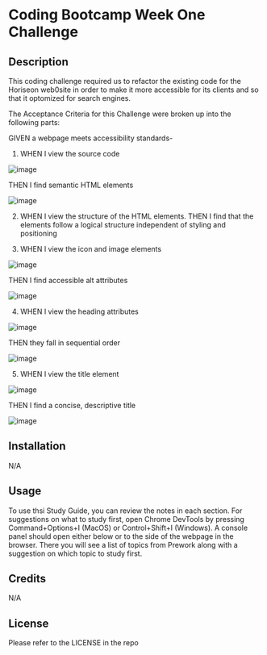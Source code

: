 # Coding Bootcamp Week One Challenge

## Description

This coding challenge required us to refactor the existing code for the Horiseon web0site in order to make it more accessible for its clients and so that it optomized for search engines.

The Acceptance Criteria for this Challenge were broken up into the following parts:

GIVEN a webpage meets accessibility standards-

1) WHEN I view the source code

![image](https://user-images.githubusercontent.com/119143763/206562720-5542b3b9-dfb9-403d-b696-f826a4a81b13.png)

THEN I find semantic HTML elements

![image](https://user-images.githubusercontent.com/119143763/206563315-0bc39ab4-dfec-4c81-9c1c-8a550db3895f.png)

2) WHEN I view the structure of the HTML elements. THEN I find that the elements follow a logical structure independent of styling and positioning

3) WHEN I view the icon and image elements

![image](https://user-images.githubusercontent.com/119143763/206563793-743ac1c2-7bfd-4f03-b278-c82dcbc88509.png)

THEN I find accessible alt attributes

![image](https://user-images.githubusercontent.com/119143763/206563899-09865621-f06e-4388-a9f2-bfdb3af7f484.png)

4) WHEN I view the heading attributes

![image](https://user-images.githubusercontent.com/119143763/206564189-bfb62a85-2ca5-47cb-85c6-4d3c4406c5d1.png)

THEN they fall in sequential order

![image](https://user-images.githubusercontent.com/119143763/206564378-66c53f24-15b7-4f6d-a84d-2d2504cf7e4b.png)

5) WHEN I view the title element

![image](https://user-images.githubusercontent.com/119143763/206564519-7632b286-c097-45a7-91bf-9be5d7719df0.png)

THEN I find a concise, descriptive title

![image](https://user-images.githubusercontent.com/119143763/206564638-a86a5f7d-acd3-4c54-a485-7b8cb137747e.png)

## Installation

N/A

## Usage

To use thsi Study Guide, you can review the notes in each section. For suggestions on what to study first, open Chrome DevTools by pressing Command+Options+I (MacOS) or Control+Shift+I (Windows). A console panel should open either below or to the side of the webpage in the browser. There you will see a list of topics from Prework along with a suggestion on which topic to study first.

## Credits

N/A

## License

Please refer to the LICENSE in the repo

